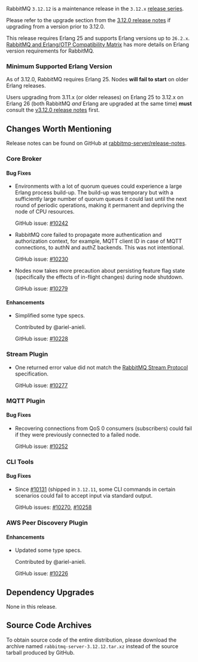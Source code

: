 RabbitMQ `3.12.12` is a maintenance release in the `3.12.x` [release series](https://www.rabbitmq.com/versions.html).

Please refer to the upgrade section from the [3.12.0 release notes](https://github.com/rabbitmq/rabbitmq-server/releases/tag/v3.12.0)
if upgrading from a version prior to 3.12.0.

This release requires Erlang 25 and supports Erlang versions up to `26.2.x`.
[RabbitMQ and Erlang/OTP Compatibility Matrix](https://www.rabbitmq.com/which-erlang.html) has more details on
Erlang version requirements for RabbitMQ.


### Minimum Supported Erlang Version

As of 3.12.0, RabbitMQ requires Erlang 25. Nodes **will fail to start** on older Erlang releases.

Users upgrading from 3.11.x (or older releases) on Erlang 25 to 3.12.x on Erlang 26
(both RabbitMQ *and* Erlang are upgraded at the same time) **must** consult
the [v3.12.0 release notes](https://github.com/rabbitmq/rabbitmq-server/releases/tag/v3.12.0) first.


## Changes Worth Mentioning

Release notes can be found on GitHub at [rabbitmq-server/release-notes](https://github.com/rabbitmq/rabbitmq-server/tree/v3.12.x/release-notes).


### Core Broker

#### Bug Fixes

 * Environments with a lot of quorum queues could experience a large Erlang process
   build-up. The build-up was temporary but with a sufficiently large number of
   quorum queues it could last until the next round of periodic operations,
   making it permanent and depriving the node of CPU resources.

   GitHub issue: [#10242](https://github.com/rabbitmq/rabbitmq-server/pull/10242)

 * RabbitMQ core failed to propagate more authentication and authorization context, for example,
   MQTT client ID in case of MQTT connections, to authN and authZ backends. This was not intentional.

   GitHub issue: [#10230](https://github.com/rabbitmq/rabbitmq-server/pull/10230)

 * Nodes now takes more precaution about persisting feature flag state
   (specifically the effects of in-flight changes) during node shutdown.

   GitHub issue: [#10279](https://github.com/rabbitmq/rabbitmq-server/pull/10279)

#### Enhancements

 * Simplified some type specs.

   Contributed by @ariel-anieli.

   GitHub issue: [#10228](https://github.com/rabbitmq/rabbitmq-server/pull/10228)


### Stream Plugin

 * One returned error value did not match the [RabbitMQ Stream Protocol](https://github.com/rabbitmq/rabbitmq-server/blob/v3.9.x/deps/rabbitmq_stream/docs/PROTOCOL.adoc) specification.

   GitHub issue: [#10277](https://github.com/rabbitmq/rabbitmq-server/pull/10277)


### MQTT Plugin

#### Bug Fixes

 * Recovering connections from QoS 0 consumers (subscribers) could fail if they were previously connected to a failed node.

   GitHub issue: [#10252](https://github.com/rabbitmq/rabbitmq-server/pull/10252)


### CLI Tools

#### Bug Fixes

 * Since [#10131](https://github.com/rabbitmq/rabbitmq-server/pull/10131) (shipped in `3.12.11`, some CLI commands in certain scenarios could fail to accept input via standard output.

   GitHub issues: [#10270](https://github.com/rabbitmq/rabbitmq-server/pull/10270), [#10258](https://github.com/rabbitmq/rabbitmq-server/pull/10258)


### AWS Peer Discovery Plugin

#### Enhancements

 * Updated some type specs.

   Contributed by @ariel-anieli.

   GitHub issue: [#10226](https://github.com/rabbitmq/rabbitmq-server/pull/10226)


## Dependency Upgrades

None in this release.


## Source Code Archives

To obtain source code of the entire distribution, please download the archive named `rabbitmq-server-3.12.12.tar.xz`
instead of the source tarball produced by GitHub.
